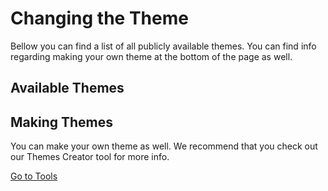<script setup>
import ThemesListParser from '../.vitepress/components/ThemesListParser.vue'
</script>

# Changing the Theme

Bellow you can find a list of all publicly available themes. You can find info regarding making your own theme at the bottom of the page as well.

## Available Themes

<ThemesListParser />

## Making Themes

You can make your own theme as well. We recommend that you check out our Themes Creator tool for more info.

[Go to Tools](/tools/)
